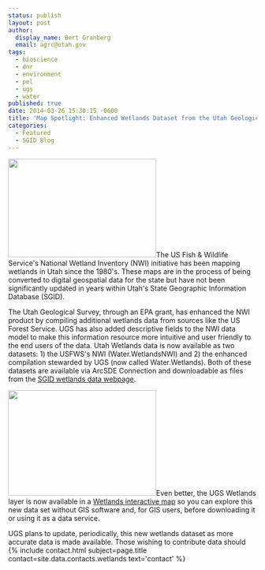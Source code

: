 ```yaml
---
status: publish
layout: post
author:
  display_name: Bert Granberg
  email: agrc@utah.gov
tags:
  - bioscience
  - dnr
  - environment
  - pel
  - ugs
  - water
published: true
date: 2014-03-26 15:30:15 -0600
title: 'Map Spotlight: Enhanced Wetlands Dataset from the Utah Geological Survey'
categories:
  - Featured
  - SGID Blog
---
```

<p><a href="{{ "/downloads/Wetland.jpg" | prepend: site.baseurl }}"><img src="{{ "/images/Wetland-300x200.jpg" | prepend: site.baseurl }}" alt="" title="Wetland" width="300" height="200" class="inline-text-right" /></a>The US Fish & Wildlife Service's National Wetland Inventory (NWI) initiative has been mapping wetlands in Utah since the 1980's. These maps are in the process of being converted to digital geospatial data for the state but have not been significantly updated in years within Utah's State Geographic Information Database (SGID).</p>
<p>The Utah Geological Survey, through an EPA grant, has enhanced the NWI product by compiling additional wetlands data from sources like the US Forest Service. UGS has also added descriptive fields to the NWI data model to make this information resource more intuitive and user friendly to the end users of the data. Utah Wetlands data is now available as two datasets: 1) the USFWS's NWI (Water.WetlandsNWI) and 2) the enhanced compilation stewarded by UGS (now called Water.Wetlands). Both of these datasets are available via ArcSDE Connection and downloadable as files from the <a href="{{ "/data/water/wetlands/" | prepend: site.baseurl }}">SGID wetlands data webpage</a>.</p>
<p><a href="{{ "/downloads/Screen-Shot-2014-03-26-at-3.01.39-PM.png" | prepend: site.baseurl }}"><img src="{{ "/images/Screen-Shot-2014-03-26-at-3.01.39-PM-300x214.png" | prepend: site.baseurl }}" alt="" title="Screen Shot 2014-03-26 at 3.01.39 PM" width="300" height="214" class="inline-text-right" /></a>Even better, the UGS Wetlands layer is now available in a <a href="http://bit.ly/1hK0rqQ ">Wetlands interactive map</a> so you can explore this new data set without GIS software and, for GIS users, before downloading it or using it as a data service.</p>
<p>UGS plans to update, periodically, this new wetlands dataset as more accurate data is made available. Those wishing to contribute data should {% include contact.html subject=page.title contact=site.data.contacts.wetlands text='contact' %}</p>
